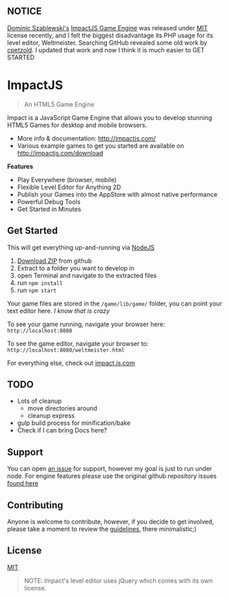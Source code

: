 ## NOTICE

[Dominic Szablewski's](http://phoboslab.org/) [ImpactJS Game Engine]() was released under [MIT](LICENSE) license recently, and I felt the biggest disadvantage its PHP usage for its level editor, Weltmeister.  Searching GitHub revealed some old work by [cpetzold](https://github.com/cpetzold/node-impact).  I updated that work and now I think it is much easier to GET STARTED

# ImpactJS

> An HTML5 Game Engine

Impact is a JavaScript Game Engine that allows you to develop stunning HTML5 Games for desktop and mobile browsers.

- More info & documentation: http://impactjs.com/
- Various example games to get you started are available on http://impactjs.com/download

**Features**

- Play Everywhere (browser, mobile)
- Flexible Level Editor for Anything 2D
- Publish your Games into the AppStore with almost native performance 
- Powerful Debug Tools
- Get Started in Minutes

## Get Started

This will get everything up-and-running via [NodeJS](https://nodejs.org/en/)

1. [Download ZIP](https://github.com/n2geoff/Impact/archive/master.zip) from github
2. Extract to a folder you want to develop in
3. open Terminal and navigate to the extracted files
4. run `npm install`
5. run `npm start`

Your game files are stored in the `/game/lib/game/` folder, you can point your text editor here. *I know that is crazy*

To see your game running, navigate your browser here: `http://localhost:8080`

To see the game editor, navigate your browser to: `http://localhost:8080/weltmeister.html`

For everything else, check out [impact.js.com]( http://impactjs.com/)

## TODO

- Lots of cleanup
    - move directories around
    - cleanup express
- gulp build process for minification/bake
- Check if I can bring Docs here?

## Support

You can open [an issue](https://github.com/n2geoff/impact/issues/new) for support, however my goal is just to run under node.  For engine features please use the original github repository issues [found here](https://github.com/phoboslab/Impact/issues) 

## Contributing

Anyone is welcome to contribute, however, if you decide to get involved, please take a moment to review the [guidelines](CONTRIBUTING.md), there minimalistic;)

## License

[MIT](LICENSE)

> NOTE: Impact's level editor uses jQuery which comes with its own license.
